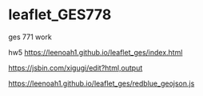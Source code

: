 # leaflet_GES778
ges 771 work

hw5
https://leenoah1.github.io/leaflet_ges/index.html

https://jsbin.com/xigugi/edit?html,output


https://leenoah1.github.io/leaflet_ges/redblue_geojson.js
